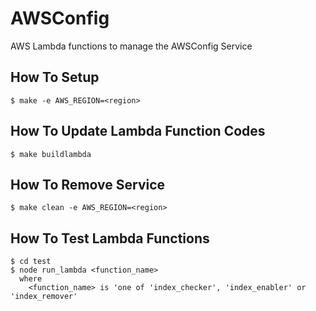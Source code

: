 
# AWSConfig

AWS Lambda functions to manage the AWSConfig Service


## How To Setup

    $ make -e AWS_REGION=<region>


## How To Update Lambda Function Codes

    $ make buildlambda


## How To Remove Service

    $ make clean -e AWS_REGION=<region>


## How To Test Lambda Functions

    $ cd test
    $ node run_lambda <function_name>
      where
        <function_name> is 'one of 'index_checker', 'index_enabler' or 'index_remover'
